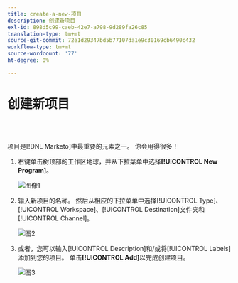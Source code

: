 ```yaml
---
title: create-a-new-项目
description: 创建新项目
exl-id: 898d5c99-caeb-42e7-a798-9d289fa26c85
translation-type: tm+mt
source-git-commit: 72e1d29347bd5b77107da1e9c30169cb6490c432
workflow-type: tm+mt
source-wordcount: '77'
ht-degree: 0%

---
```


# 创建新项目

<br> 

项目是[!DNL Marketo]中最重要的元素之一。 你会用得很多！

1. 右键单击树顶部的工作区地球，并从下拉菜单中选择&#x200B;**[!UICONTROL New Program]**。

   ![图像1](/help/sky/assets/programs/create-a-new-program/create-a-new-program-1.png)

1. 输入新项目的名称。 然后从相应的下拉菜单中选择[!UICONTROL Type]、[!UICONTROL Workspace]、[!UICONTROL Destination]文件夹和[!UICONTROL Channel]。

   ![图2](/help/sky/assets/programs/create-a-new-program/create-a-new-program-2.png)

1. 或者，您可以输入[!UICONTROL Description]和/或将[!UICONTROL Labels]添加到您的项目。 单击&#x200B;**[!UICONTROL Add]**&#x200B;以完成创建项目。

   ![图3](/help/sky/assets/programs/create-a-new-program/create-a-new-program-3.png)
